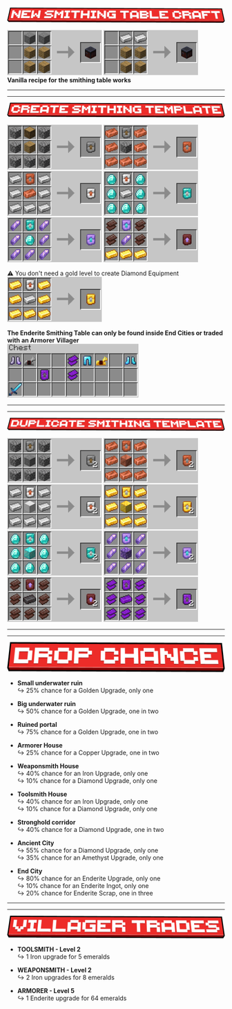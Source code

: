 ![New craft recipe for Smithing Table](https://github.com/JustArthur/AscendedAlloys-1.20.1/blob/master/images/new_smithing_table.png?raw=true)

![Modded One](https://github.com/JustArthur/AscendedAlloys-1.20.1/blob/master/images/modded_smithing.png?raw=true)
![Vanilla Smithing Table](https://github.com/JustArthur/AscendedAlloys-1.20.1/blob/master/images/vanilla_smithing.png?raw=true)\
**Vanilla recipe for the smithing table works**

---
---
![Create Smithing Template](https://github.com/JustArthur/AscendedAlloys-1.20.1/blob/master/images/create_smithing_template.png?raw=true)

![Wooden_to_stone](https://github.com/JustArthur/AscendedAlloys-1.20.1/blob/master/images/Stone.png?raw=true)
![Stone_to_copper](https://github.com/JustArthur/AscendedAlloys-1.20.1/blob/master/images/Copper.png?raw=true)
![Copper_to_Iron](https://github.com/JustArthur/AscendedAlloys-1.20.1/blob/master/images/Iron.png?raw=true)
![Iron_to_diamond](https://github.com/JustArthur/AscendedAlloys-1.20.1/blob/master/images/Diamond.png?raw=true)
![Diamond_to_amethyst](https://github.com/JustArthur/AscendedAlloys-1.20.1/blob/master/images/Amethyst.png?raw=true)
![Amethyst_to_netherite](https://github.com/JustArthur/AscendedAlloys-1.20.1/blob/master/images/Netherite.png?raw=true)

⚠️ You don't need a gold level to create Diamond Equipment\
![Iron_to_gold](https://github.com/JustArthur/AscendedAlloys-1.20.1/blob/master/images/Gold.png?raw=true)

**The Enderite Smithing Table can only be found inside End Cities or traded with an Armorer Villager**\
![End_City_Loot](https://github.com/JustArthur/AscendedAlloys-1.20.1/blob/master/images/end_city.png?raw=true)

---
---
![Duplicate Smithing Template](https://github.com/JustArthur/AscendedAlloys-1.20.1/blob/master/images/duplicate_smithing_template.png?raw=true)

![stone](https://github.com/JustArthur/AscendedAlloys-1.20.1/blob/master/images/duplicate_stone.png?raw=true)
![copper](https://github.com/JustArthur/AscendedAlloys-1.20.1/blob/master/images/duplicate_copper.png?raw=true)
![iron](https://github.com/JustArthur/AscendedAlloys-1.20.1/blob/master/images/duplicate_iron.png?raw=true)
![gold](https://github.com/JustArthur/AscendedAlloys-1.20.1/blob/master/images/duplicate_gold.png?raw=true)
![diamond](https://github.com/JustArthur/AscendedAlloys-1.20.1/blob/master/images/duplicate_diamond.png?raw=true)
![amethyst](https://github.com/JustArthur/AscendedAlloys-1.20.1/blob/master/images/duplicate_amethyst.png?raw=true)
![netherite](https://github.com/JustArthur/AscendedAlloys-1.20.1/blob/master/images/duplicate_netherite.png?raw=true)
![enderite](https://github.com/JustArthur/AscendedAlloys-1.20.1/blob/master/images/duplicate_enderite.png?raw=true)

---
---
![Drop Chance](https://github.com/JustArthur/AscendedAlloys-1.20.1/blob/master/images/drop_chance.png?raw=true)

- **Small underwater ruin**\
    ↪ 25% chance for a Golden Upgrade, only one

- **Big underwater ruin**\
    ↪ 50% chance for a Golden Upgrade, one in two

- **Ruined portal**\
    ↪ 75% chance for a Golden Upgrade, one in two

- **Armorer House**\
    ↪ 25% chance for a Copper Upgrade, one in two

- **Weaponsmith House**\
    ↪ 40% chance for an Iron Upgrade, only one\
    ↪ 10% chance for a Diamond Upgrade, only one

- **Toolsmith House**\
    ↪ 40% chance for an Iron Upgrade, only one\
    ↪ 10% chance for a Diamond Upgrade, only one

- **Stronghold corridor**\
    ↪ 40% chance for a Diamond Upgrade, one in two

- **Ancient City**\
    ↪ 55% chance for a Diamond Upgrade, only one\
    ↪ 35% chance for an Amethyst Upgrade, only one

- **End City**\
    ↪ 80% chance for an Enderite Upgrade, only one\
    ↪ 10% chance for an Enderite Ingot, only one\
    ↪ 20% chance for Enderite Scrap, one in three

---
---
![Villager Trade](https://github.com/JustArthur/AscendedAlloys-1.20.1/blob/master/images/villager_trades.png?raw=true)

- **TOOLSMITH - Level 2**\
    ↪ 1 Iron upgrade for 5 emeralds

- **WEAPONSMITH - Level 2**\
    ↪ 2 Iron upgrades for 8 emeralds

- **ARMORER - Level 5**\
    ↪ 1 Enderite upgrade for 64 emeralds
